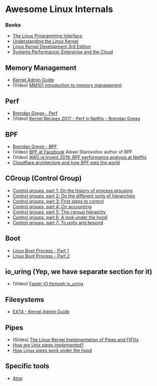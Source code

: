# Awesome Linux Internals



### Books
* [The Linux Programming Interface](https://www.man7.org/tlpi/)
* [Understanding the Linux Kernel](https://www.amazon.com/Understanding-Linux-Kernel-Third-Daniel/dp/0596005652)
* [Linux Kernel Development 3rd Edition](https://www.amazon.com/Linux-Kernel-Development-Robert-Love/dp/0672329468/)
* [Systems Performance: Enterprise and the Cloud](http://www.brendangregg.com/blog/2020-07-15/systems-performance-2nd-edition.html)

## Memory Management
* [Kernel Admin Guide](https://www.kernel.org/doc/html/latest/admin-guide/mm/index.html)
* (Video) [MM101 introduction to memory management](https://www.youtube.com/watch?v=i17b3xJv3Uo)

## Perf
* [Brendan Gregg - Perf](http://brendangregg.com/perf.html)
* (Video) [Kernel Recipes 2017 - Perf in Netflix - Brendan Gregg](https://www.youtube.com/watch?v=UVM3WX8Lq2k)

## BPF
* [Brendan Gregg - BPF](http://brendangregg.com/ebpf.html)
* (Video) [BPF at Facebook](https://www.youtube.com/watch?v=bbHFg9IsTk8) Alexei Starovoitov author of BPF
* (Video) [AWS re:Invent 2019: BPF performance analysis at Netflix](https://www.youtube.com/watch?v=16slh29iN1g)
* [Cloudflare architecture and how BPF eats the world](https://blog.cloudflare.com/cloudflare-architecture-and-how-bpf-eats-the-world/)

## CGroup (Control Group)
* [Control groups, part 1: On the history of process grouping](https://lwn.net/Articles/603762/)
* [Control groups, part 2: On the different sorts of hierarchies](https://lwn.net/Articles/604413/)
* [Control groups, part 3: First steps to control](https://lwn.net/Articles/605039/)
* [Control groups, part 4: On accounting](https://lwn.net/Articles/606004/)
* [Control groups, part 5: The cgroup hierarchy](https://lwn.net/Articles/606699/)
* [Control groups, part 6: A look under the hood](https://lwn.net/Articles/606925/)
* [Control groups, part 7: To unity and beyond](https://lwn.net/Articles/608425/)

## Boot
* [Linux Boot Process - Part 1](https://medium.com/@cloudchef/linux-boot-process-part-1-e8fea015dd66)
* [Linux Boot Process - Part 2](https://medium.com/@cloudchef/linux-boot-process-part-2-bd7514913495)

## io_uring (Yep, we have separate section for it)
* (Video) [Faster IO through io_uring](https://www.youtube.com/watch?v=-5T4Cjw46ys)

## Filesystems
* [EXT4 - Kernel Admin Guide](https://www.kernel.org/doc/html/latest/admin-guide/ext4.html)

## Pipes
* (Slides] [The Linux Kernel Implementation of Pipes and FIFOs](https://www.slideshare.net/divyekapoor/linux-kernel-implementation-of-pipes-and-fifos)
* [How are Unix pipes implemented?](https://toroid.org/unix-pipe-implementation)
* [How Linux pipes work under the hood](https://brandonwamboldt.ca/how-linux-pipes-work-under-the-hood-1518/)

## Specific tools
* [Atop](https://lwn.net/Articles/387202/)